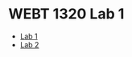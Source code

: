 <h1>WEBT 1320 Lab 1</h1>

<ul>
    <li><a href="lab 1/index.html" target="_blank">Lab 1</a></li>
    <li><a href="lab2/index.html" target="_blank">Lab 2</a></li>
</ul>

